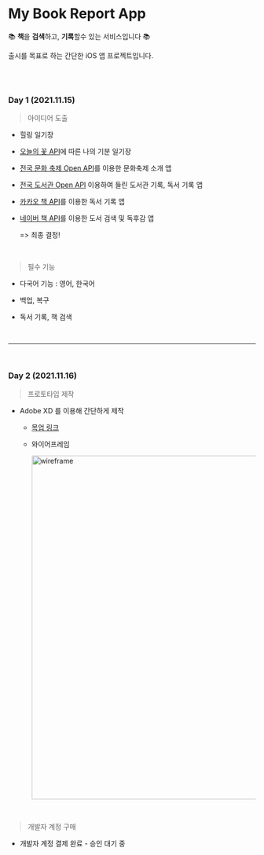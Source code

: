 # My Book Report App

:books: **책**을 **검색**하고, **기록**할수 있는 서비스입니다 :books:

출시를 목표로 하는 간단한 iOS 앱 프로젝트입니다.


<br></br>


### Day 1 (2021.11.15)

> 아이디어 도출

- 힐링 일기장

- [오늘의 꽃 API](https://www.data.go.kr/data/15084605/openapi.do#)에 따른 나의 기분 일기장

- [전국 문화 축제 Open API](https://www.data.go.kr/data/15013104/standard.do)를 이용한 문화축제 소개 앱

- [전국 도서관 Open API](https://www.data.go.kr/data/15013109/standard.do) 이용하여 들린 도서관 기록, 독서 기록 앱

- [카카오 책 API](https://developers.kakao.com/docs/latest/ko/daum-search/dev-guide#search-book)를 이용한 독서 기록 앱

- [네이버 책 API](https://developers.naver.com/docs/search/book/)를 이용한 도서 검색 및 독후감 앱

  => 최종 결정!

<br>

> 필수 기능

- 다국어 기능 : 영어, 한국어

- 백업, 복구

- 독서 기록, 책 검색

<br>

------

<br>

### Day 2 (2021.11.16)

> 프로토타입 제작

- Adobe XD 를 이용해 간단하게 제작

  - [목업 링크](https://xd.adobe.com/view/36c3d4bf-4917-470d-910c-b101dfed5332-6390/?fullscreen&hints=off)

  - 와이어프레임

    <left><img width="700" src="https://github.com/BAEKYUJEONG/MyBookReportApp/blob/master/resources/wireframe.png" alt="wireframe"/><left>

<br>

> 개발자 계정 구매

- 개발자 계정 결제 완료 - 승인 대기 중
